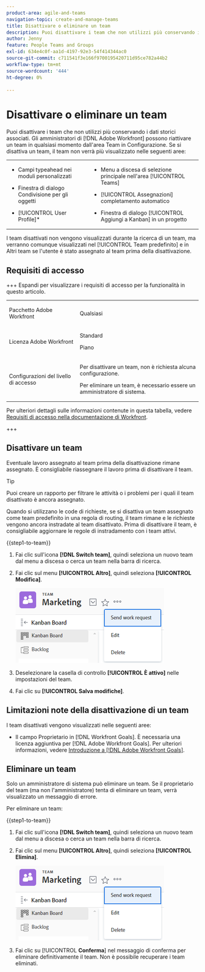 ```yaml
---
product-area: agile-and-teams
navigation-topic: create-and-manage-teams
title: Disattivare o eliminare un team
description: Puoi disattivare i team che non utilizzi più conservando i dati storici associati. Gli amministratori di Adobe Workfront possono riattivare un team in qualsiasi momento dall’area Team di Configurazione.
author: Jenny
feature: People Teams and Groups
exl-id: 634e4c0f-aa1d-4197-92e3-54f414344ac0
source-git-commit: c711541f3e166f9700195420711d95ce782a44b2
workflow-type: tm+mt
source-wordcount: '444'
ht-degree: 0%

---
```


# Disattivare o eliminare un team

Puoi disattivare i team che non utilizzi più conservando i dati storici associati. Gli amministratori di [!DNL Adobe Workfront] possono riattivare un team in qualsiasi momento dall&#39;area Team in Configurazione. Se si disattiva un team, il team non verrà più visualizzato nelle seguenti aree:

<table style="table-layout:auto"> 
 <col> 
 <col> 
 <tbody> 
  <tr> 
   <td> 
    <ul> 
     <li> <p>Campi typeahead nei moduli personalizzati</p> </li> 
    </ul> 
    <ul> 
     <li> <p>Finestra di dialogo Condivisione per gli oggetti</p> </li> 
     <li> <p>[!UICONTROL User Profile]*</p> </li> 
    </ul> </td> 
   <td> 
    <ul> 
     <li> <p>Menu a discesa di selezione principale nell'area [!UICONTROL Teams]</p> </li> 
     <li> <p>[!UICONTROL Assegnazioni] completamento automatico</p> </li> 
     <li> <p>Finestra di dialogo [!UICONTROL Aggiungi a Kanban] in un progetto</p> </li> 
    </ul> </td> 
  </tr> 
 </tbody> 
</table>

I team disattivati non vengono visualizzati durante la ricerca di un team, ma verranno comunque visualizzati nel [!UICONTROL Team predefinito] e in Altri team se l&#39;utente è stato assegnato al team prima della disattivazione.

## Requisiti di accesso

+++ Espandi per visualizzare i requisiti di accesso per la funzionalità in questo articolo.

<table style="table-layout:auto"> 
 <col> 
 <col> 
 <tbody> 
  <tr data-mc-conditions=""> 
   <td role="rowheader"> <p>Pacchetto Adobe Workfront</p> </td> 
   <td>Qualsiasi</td> 
  </tr> 
  <tr> 
   <td role="rowheader">Licenza Adobe Workfront</td> 
   <td>
   <p>Standard</p>
   <p>Piano</p></td>
  </tr> 
  <tr>
   <td>Configurazioni del livello di accesso</td>
   <td><p>Per disattivare un team, non è richiesta alcuna configurazione.</p>
   <p>Per eliminare un team, è necessario essere un amministratore di sistema.</p></td>
  </tr>
 </tbody> 
</table>

Per ulteriori dettagli sulle informazioni contenute in questa tabella, vedere [Requisiti di accesso nella documentazione di Workfront](/help/quicksilver/administration-and-setup/add-users/access-levels-and-object-permissions/access-level-requirements-in-documentation.md).

+++

## Disattivare un team

Eventuale lavoro assegnato al team prima della disattivazione rimane assegnato. È consigliabile riassegnare il lavoro prima di disattivare il team.

>[!TIP]
>
>Puoi creare un rapporto per filtrare le attività o i problemi per i quali il team disattivato è ancora assegnato.

Quando si utilizzano le code di richieste, se si disattiva un team assegnato come team predefinito in una regola di routing, il team rimane e le richieste vengono ancora instradate al team disattivato. Prima di disattivare il team, è consigliabile aggiornare le regole di instradamento con i team attivi.

{{step1-to-team}}

1. Fai clic sull&#39;icona **[!DNL Switch team]**, quindi seleziona un nuovo team dal menu a discesa o cerca un team nella barra di ricerca.
1. Fai clic sul menu **[!UICONTROL Altro]**, quindi seleziona **[!UICONTROL Modifica]**.

   ![](assets/edit-team-settings.png)

1. Deselezionare la casella di controllo **[!UICONTROL È attivo]** nelle impostazioni del team.
1. Fai clic su **[!UICONTROL Salva modifiche]**.

## Limitazioni note della disattivazione di un team

I team disattivati vengono visualizzati nelle seguenti aree:

* Il campo Proprietario in [!DNL Workfront Goals]. È necessaria una licenza aggiuntiva per [!DNL Adobe Workfront Goals]. Per ulteriori informazioni, vedere [Introduzione a [!DNL Adobe Workfront Goals]](../../workfront-goals/goal-management/getting-started-with-wf-goals.md).

## Eliminare un team

Solo un amministratore di sistema può eliminare un team. Se il proprietario del team (ma non l&#39;amministratore) tenta di eliminare un team, verrà visualizzato un messaggio di errore.

Per eliminare un team:

{{step1-to-team}}

1. Fai clic sull&#39;icona **[!DNL Switch team]**, quindi seleziona un nuovo team dal menu a discesa o cerca un team nella barra di ricerca.
1. Fai clic sul menu **[!UICONTROL Altro]**, quindi seleziona **[!UICONTROL Elimina]**.

   ![](assets/edit-team-settings.png)

1. Fai clic su [!UICONTROL **Conferma**] nel messaggio di conferma per eliminare definitivamente il team. Non è possibile recuperare i team eliminati.
